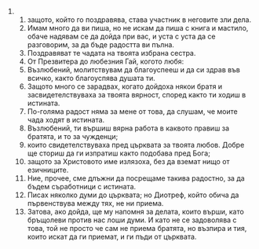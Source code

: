 <ol>
  <li>
    <ol>
      <li>защото, който го поздравява, става участник в неговите зли дела.</li>
      <li>Имам много да ви пиша, но не искам да пиша с книга и мастило, обаче надявам се да дойда при вас, и уста с уста да се разговорим, за да бъде радостта ви пълна.</li>
      <li>Поздравяват те чадата на твоята избрана сестра.</li>
      <li>От Презвитера до любезния Гай,  когото любя:</li>
      <li>Възлюбений, молитствувам да благоуспееш и да си здрав във всичко, както благоуспява душата ти.</li>
      <li>Защото много се зарадвах, когато дойдоха някои братя и засвидетелствуваха за твоята вярност, според както ти ходиш в истината.</li>
      <li>По-голяма радост няма за мене от това, да слушам, че моите чада ходят в истината.</li>
      <li>Възлюбений, ти вършиш вярна работа в каквото правиш за братята, и то за чужденци;</li>
      <li>които свидетелствуваха пред църквата за твоята любов. Добре ще сториш да ги изпратиш както подобава пред Бога;</li>
      <li>защото за Христовото име излязоха, без да вземат нищо от езичниците.</li>
      <li>Ние, прочее, сме длъжни да посрещаме такива радостно, за да бъдем съработници с истината.</li>
      <li>Писах няколко думи до църквата; но Диотреф, който обича да първенствува между тях, не ни приема.</li>
      <li>Затова, ако дойда, ще му напомня за делата, които върши, като бръщолеви против нас лоши думи. И като не се задоволява с това, той не просто че сам не приема братята, но възпира и тия, които искат да ги приемат, и ги пъди от църквата.</li>
    </ol>
  </li>
</ol>